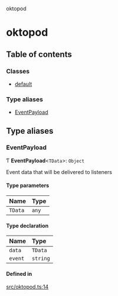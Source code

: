 oktopod

# oktopod

## Table of contents

### Classes

- [default](classes/default.md)

### Type aliases

- [EventPayload](README.md#eventpayload)

## Type aliases

### EventPayload

Ƭ **EventPayload**<`TData`\>: `Object`

Event data that will be delivered to listeners

#### Type parameters

| Name | Type |
| :------ | :------ |
| `TData` | `any` |

#### Type declaration

| Name | Type |
| :------ | :------ |
| `data` | `TData` |
| `event` | `string` |

#### Defined in

[src/oktopod.ts:14](https://github.com/ivandotv/oktopod/blob/b0ed172/src/oktopod.ts#L14)
